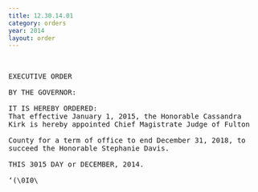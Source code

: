 ```yaml
---
title: 12.30.14.01
category: orders
year: 2014
layout: order
---
```


<pre> 

EXECUTIVE ORDER

BY THE GOVERNOR:

IT IS HEREBY ORDERED:
That effective January 1, 2015, the Honorable Cassandra
Kirk is hereby appointed Chief Magistrate Judge of Fulton

County for a term of office to end December 31, 2018, to
succeed the Honorable Stephanie Davis.

THIS 3015 DAY or DECEMBER, 2014.

‘(\0I0\<x~\Bea£.

GOVERNOR

</pre>
